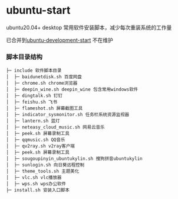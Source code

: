 # ubuntu-start
ubuntu20.04+ desktop 常用软件安装脚本，减少每次重装系统的工作量 

已合并到[ubuntu-development-start](https://github.com/yangliuan/ubuntu-development-start) 不在维护
### 脚本目录结构

```
├─ include 软件脚本目录
│  ├─ baidunetdisk.sh 百度网盘
│  ├─ chrome.sh chrome浏览器
│  ├─ deepin_wine.sh deepin_wine 包含常用windows软件
│  ├─ dingtalk.sh 钉钉
│  ├─ feishu.sh 飞书
│  ├─ flameshot.sh 屏幕截图工具
│  ├─ indicator_sysmonitor.sh 任务栏系统资源监视器
│  ├─ lantern.sh 蓝灯
│  ├─ neteasy_cloud_music.sh 网易云音乐
│  ├─ peek.sh 屏幕录制工具
│  ├─ qqmusic.sh QQ音乐
│  ├─ qv2ray.sh v2ray客户端
│  ├─ peek.sh 屏幕录制工具
│  ├─ sougoupinyin_ubuntukylin.sh 搜狗拼音ubuntukylin
│  ├─ sunlogin.sh 向日葵远程控制
│  ├─ theme_tools.sh 主题美化
│  ├─ vlc.sh vlc播放器
│  ├─ wps.sh wps办公软件
├─ install.sh 安装入口脚本
```